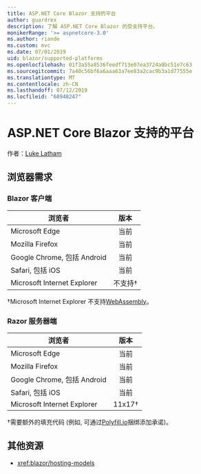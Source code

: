 ```yaml
---
title: ASP.NET Core Blazor 支持的平台
author: guardrex
description: 了解 ASP.NET Core Blazor 的受支持平台。
monikerRange: '>= aspnetcore-3.0'
ms.author: riande
ms.custom: mvc
ms.date: 07/01/2019
uid: blazor/supported-platforms
ms.openlocfilehash: 01f3a55a8536feedf713e07ea3724a0bc51e7c63
ms.sourcegitcommit: 7a40c56bf6a6aaa63a7ee83a2cac9b3a1d77555e
ms.translationtype: MT
ms.contentlocale: zh-CN
ms.lasthandoff: 07/12/2019
ms.locfileid: "68948247"
---
```

# <a name="aspnet-core-blazor-supported-platforms"></a>ASP.NET Core Blazor 支持的平台

作者：[Luke Latham](https://github.com/guardrex)

## <a name="browser-requirements"></a>浏览器需求

### <a name="blazor-client-side"></a>Blazor 客户端

| 浏览者                          | 版本               |
| -------------------------------- | :-------------------: |
| Microsoft Edge                   | 当前               |
| Mozilla Firefox                  | 当前               |
| Google Chrome, 包括 Android | 当前               |
| Safari, 包括 iOS            | 当前               |
| Microsoft Internet Explorer      | 不支持&dagger; |

&dagger;Microsoft Internet Explorer 不支持[WebAssembly](https://webassembly.org)。

### <a name="blazor-server-side"></a>Razor 服务器端

| 浏览者                          | 版本    |
| -------------------------------- | :--------: |
| Microsoft Edge                   | 当前    |
| Mozilla Firefox                  | 当前    |
| Google Chrome, 包括 Android | 当前    |
| Safari, 包括 iOS            | 当前    |
| Microsoft Internet Explorer      | 11x17&dagger; |

&dagger;需要额外的填充代码 (例如, 可通过[Polyfill.io](https://polyfill.io/v3/)捆绑添加承诺)。

## <a name="additional-resources"></a>其他资源

* <xref:blazor/hosting-models>
